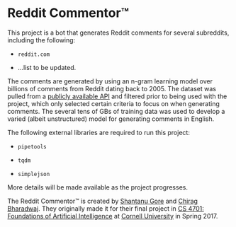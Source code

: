 # Reddit Commentor&trade;

This project is a bot that generates Reddit comments for several subreddits, including the following:

 * `reddit.com`
 
 * ...list to be updated.

The comments are generated by using an n-gram learning model over billions of comments from Reddit dating back to 2005. The dataset was pulled from a [publicly available API](http://files.pushshift.io/reddit/comments/) and filtered prior to being used with the project, which only selected certain criteria to focus on when generating comments. The several tens of GBs of training data was used to develop a varied (albeit unstructured) model for generating comments in English.

The following external libraries are required to run this project:

 * `pipetools`

 * `tqdm`

 * `simplejson`

More details will be made available as the project progresses.

The Reddit Commentor&trade; is created by [Shantanu Gore](http://github.com/bluedot951) and [Chirag Bharadwaj](http://www.chiragbharadwaj.com). They originally made it for their final project in [CS 4701: Foundations of Artificial Intelligence](http://www.cs.cornell.edu/courses/cs4701/2017sp/) at [Cornell University](www.cs.cornell.edu) in Spring 2017.
